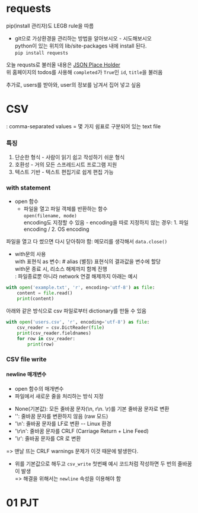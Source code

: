 # requests  

pip(install 관리자)도 LEGB rule을 따름  
* git으로 가상환경을 관리하는 방법을 알아보시오 - 시도해보시오  
python이 있는 위치의 lib/site-packages 내에 install 된다.  
`pip install requests`  

오늘 requsts로 불러올 내용은 [JSON Place Holder](https://jsonplaceholder.typicode.com/todos)  
위 홈페이지의 todos를 사용해 `completed`가 `True`인 `id`, `title`을 불러옴  

추가로, users를 받아와, user의 정보를 남겨서 집어 넣고 싶음  

# CSV  
: comma-separated values = 몇 가지 쉼표로 구분되어 있는 text file  
### 특징
1. 단순한 형식 - 사람이 읽기 쉽고 작성하기 쉬운 형식   
2. 호환성 - 거의 모든 스프레드시트 프로그램 지원  
3. 텍스트 기반 - 텍스트 편집기로 쉽게 편집 가능  

### with statement  
* open 함수  
  * 파일을 열고 파일 객체를 반환하는 함수  
  `open(filename, mode)`  
  encoding도 지정할 수 있음 - encoding을 따로 지정하지 않는 경우: 1. 파일 encoding / 2. OS encoding  

파일을 열고 다 썼으면 다시 닫아줘야 함: 메모리를 생각해서
`data.close()`

* with문의 사용  
with 표현식 as 변수: # alias (별칭) 표현식의 결과값을 변수에 할당  
with문 종료 시, 리소스 해제까지 함께 진행  
: 파일종료뿐 아니라 network 연결 해제까지
아래는 예시  
```python
with open('example.txt', 'r', encoding='utf-8') as file:
    content = file.read()
    print(content)
```
아래와 같은 방식으로 csv 파일로부터 dictionary를 만들 수 있음  
```python
with open('users.csv', 'r', encoding='utf-8') as file:
    csv_reader = csv.DictReader(file)
    print(csv_reader.fieldnames)
    for row in csv_reader:
        print(row)
```
### CSV file write  
#### newline 매개변수  
* open 함수의 매개변수  
* 파일에서 새로운 줄을 처리하는 방식 지정  
 - None(기본값): 모든 줄바꿈 문자(\n, r\n. \r)를 기본 줄바꿈 문자로 변환  
 - '': 줄바꿈 문자를 변환하지 않음 (raw 모드)  
 - '\n': 줄바꿈 문자를 LF로 변환  -- Linux 환경
 - '\r\n': 줄바꿈 문자를 CRLF (Carriage Return + Line Feed)  
 - '\r': 줄바꿈 문자를 CR 로 변환

=> 맨날 뜨는 CRLF warnings 문제가 이것 때문에 발생한다.  
* 위를 기본값으로 해두고 `csv_write` 첫번째 예시 코드처럼 작성하면 두 번의 줄바꿈이 발생  
=> 해결을 위해서는 `newline` 속성을 이용해야 함  

# 01 PJT  

